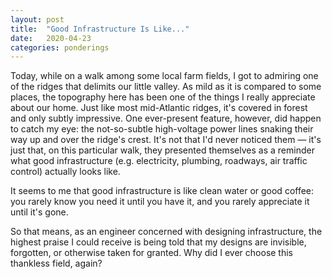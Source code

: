 ```yaml
---
layout: post
title:  "Good Infrastructure Is Like..."
date:   2020-04-23
categories: ponderings
---
```


Today, while on a walk among some local farm fields, I got to admiring one of
the ridges that delimits our little valley. As mild as it is compared to some
places, the topography here has been one of the things I really appreciate
about our home. Just like most mid-Atlantic ridges, it's covered in forest and
only subtly impressive. One ever-present feature, however, did happen to catch
my eye: the not-so-subtle high-voltage power lines snaking their way up and
over the ridge's crest. It's not that I'd never noticed them &mdash; it's just
that, on this particular walk, they presented themselves as a reminder what
good infrastructure (e.g. electricity, plumbing, roadways, air traffic control)
actually looks like.

It seems to me that good infrastructure is like clean water or good coffee: you
rarely know you need it until you have it, and you rarely appreciate it until
it's gone.

So that means, as an engineer concerned with designing infrastructure, the
highest praise I could receive is being told that my designs are invisible,
forgotten, or otherwise taken for granted. Why did I ever choose this thankless
field, again?
